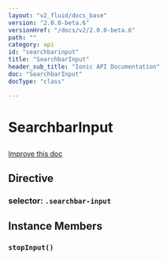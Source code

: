 ```yaml
---
layout: "v2_fluid/docs_base"
version: "2.0.0-beta.6"
versionHref: "/docs/v2/2.0.0-beta.6"
path: ""
category: api
id: "searchbarinput"
title: "SearchbarInput"
header_sub_title: "Ionic API Documentation"
doc: "SearchbarInput"
docType: "class"

---
```










<h1 class="api-title">
<a class="anchor" name="searchbar-input" href="#searchbar-input"></a>

SearchbarInput






</h1>

<a class="improve-v2-docs" href="http://github.com/driftyco/ionic/edit/2.0//ionic/components/searchbar/searchbar.ts#L7">
Improve this doc
</a>








<h2><a class="anchor" name="Directive" href="#Directive"></a>Directive</h2>
<h3>selector: <code>.searchbar-input</code></h3>
<!-- @usage tag -->


<!-- @property tags -->



<!-- instance methods on the class -->

<h2><a class="anchor" name="instance-members" href="#instance-members"></a>Instance Members</h2>

<div id="stopInput"></div>

<h3>
<a class="anchor" name="stopInput" href="#stopInput"></a>
<code>stopInput()</code>
  

</h3>










<!-- related link --><!-- end content block -->


<!-- end body block -->

